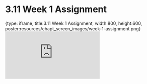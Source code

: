 # 3.11 Week 1 Assignment
 
{type: iframe, title:3.11 Week 1 Assignment, width:800, height:600, poster:resources/chapt_screen_images/week-1-assignment.png}
![](https://andrew-bortvin.github.io/slimNotes/no_toc/week-1-assignment.html)
 

 
